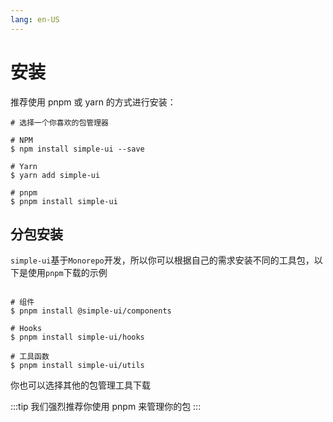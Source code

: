 ```yaml
---
lang: en-US
---
```


# 安装

推荐使用 pnpm 或 yarn 的方式进行安装：

```shell
# 选择一个你喜欢的包管理器

# NPM
$ npm install simple-ui --save

# Yarn
$ yarn add simple-ui

# pnpm
$ pnpm install simple-ui
```

## 分包安装

`simple-ui`基于`Monorepo`开发，所以你可以根据自己的需求安装不同的工具包，以下是使用`pnpm`下载的示例

```shell

# 组件
$ pnpm install @simple-ui/components

# Hooks
$ pnpm install simple-ui/hooks

# 工具函数
$ pnpm install simple-ui/utils

```

你也可以选择其他的包管理工具下载

:::tip
我们强烈推荐你使用 pnpm 来管理你的包
:::
